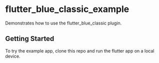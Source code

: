 # flutter_blue_classic_example

Demonstrates how to use the flutter_blue_classic plugin.

## Getting Started

To try the example app, clone this repo and run the flutter app on a local device.